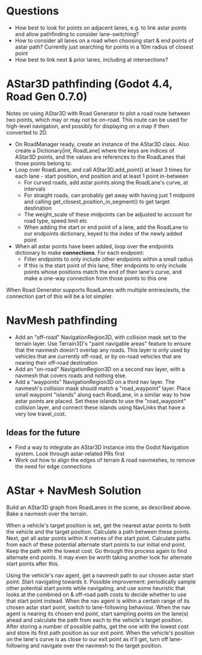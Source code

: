 # Questions

- How best to look for points on adjacent lanes, e.g. to link astar points and allow pathfinding to consider lane-switching?
- How to consider all lanes on a road when choosing start & end points of astar path? Currently just searching for points in a 10m radius of closest point
- How best to link next & prior lanes, including at intersections?


# AStar3D pathfinding (Godot 4.4, Road Gen 0.7.0)

Notes on using AStar3D with Road Generator to plot a road route between two points, which may or may not be on-road. This route can be used for high-level navigation, and possibly for displaying on a map if then converted to 2D.

- On RoadManager ready, create an instance of the AStar3D class. Also create a Dictionary[int, RoadLane] where the keys are indices of AStar3D points, and the values are references to the RoadLanes that those points belong to.
- Loop over RoadLanes, and call AStar3D.add_point() at least 3 times for each lane - start position, end position and at least 1 point in-between
	- For curved roads, add astar points along the RoadLane's curve, at intervals
	- For straight roads, can probably get away with having just 1 midpoint and calling get_closest_position_in_segment() to get target destination
	- The weight_scale of these midpoints can be adjusted to account for road type, speed limit etc
	- When adding the start or end point of a lane, add the RoadLane to our endpoints dictionary, keyed to the index of the newly added point
- When all astar points have been added, loop over the endpoints dictionary to make **connections**. For each endpoint:
	- Filter endpoints to only include other endpoints within a small radius
	- If this is the start point of this lane, filter endpoints to only include points whose positions match the end of their lane's curve, and make a one-way connection from those points to this one

When Road Generator supports RoadLanes with multiple entries/exits, the connection part of this will be a lot simpler.


# NavMesh pathfinding

- Add an "off-road" NavigationRegion3D, with collision mask set to the terrain layer. Use Terrain3D's "paint navigable areas" feature to ensure that the navmesh doesn't overlap any roads. This layer is only used by vehicles that are currently off-road, or by on-road vehicles that are nearing their off-road destination
- Add an "on-road" NavigationRegion3D on a second nav layer, with a navmesh that covers roads and nothing else.
- Add a "waypoints" NavigationRegion3D on a third nav layer. The navmesh's collision mask should match a "road_waypoint" layer. Place small waypoint "islands" along each RoadLane, in a similar way to how astar points are placed. Set these islands to use the "road_waypoint" collision layer, and connect these islands using NavLinks that have a very low travel_cost.

## Ideas for the future

- Find a way to integrate an AStar3D instance into the Godot Navigation system. Look through astar-related PRs first
- Work out how to align the edges of terrain & road navmeshes, to remove the need for edge connections


# AStar + NavMesh Solution

Build an AStar3D graph from RoadLanes in the scene, as described above. Bake a navmesh over the terrain.

When a vehicle's target position is set, get the nearest astar points to both the vehicle and the target position. Calculate a path between these points.
Next, get all astar points within X metres of the start point. Calculate paths from each of these potential alternate start points to our initial end point. Keep the path with the lowest cost.
Go through this process again to find alternate end points. It may even be worth taking another look for alternate start points after this.

Using the vehicle's nav agent, get a navmesh path to our chosen astar start point. Start navigating towards it.
Possible improvement: periodically sample other potential start points while navigating, and use some heuristic that looks at the combined on & off-road path costs to decide whether to use that start point instead.
When the nav agent is within a certain range of its chosen astar start point, switch to lane-following behaviour.
When the nav agent is nearing its chosen end point, start sampling points on the lane(s) ahead and calculate the path from each to the vehicle's target position.
After storing a number of possible paths, get the one with the lowest cost and store its first path position as our exit point.
When the vehicle's position on the lane's curve is as close to our exit point as it'll get, turn off lane-following and navigate over the navmesh to the target position.
